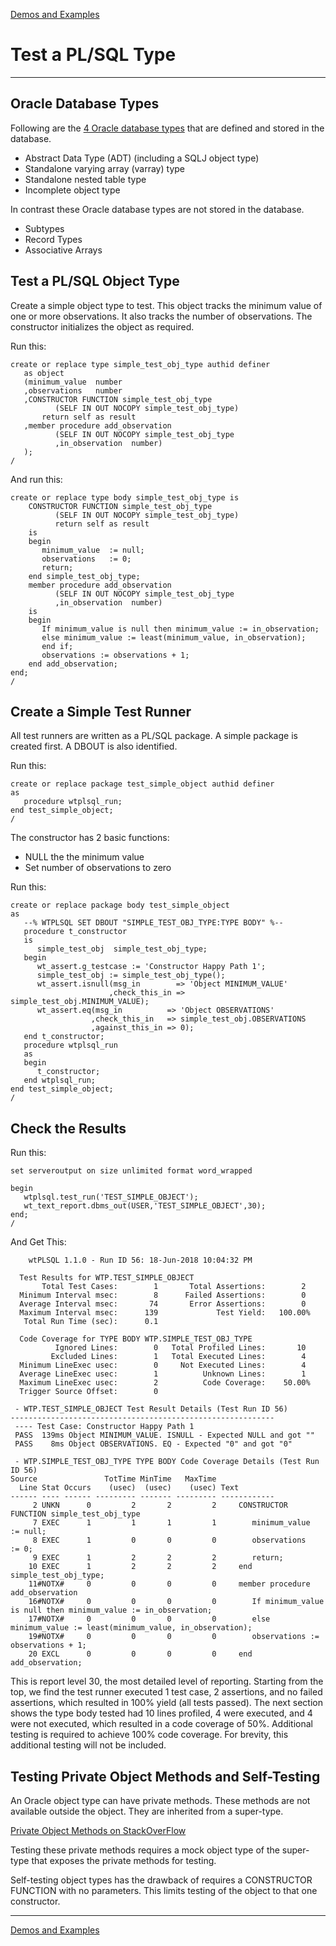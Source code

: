 [Demos and Examples](README.md)

# Test a PL/SQL Type

---

## Oracle Database Types

Following are the [4 Oracle database types](https://docs.oracle.com/cd/E11882_01/appdev.112/e25519/create_type.htm) that are defined and stored in the database.
* Abstract Data Type (ADT) (including a SQLJ object type)
* Standalone varying array (varray) type
* Standalone nested table type
* Incomplete object type

In contrast these Oracle database types are not stored in the database.
* Subtypes
* Record Types
* Associative Arrays

## Test a PL/SQL Object Type

Create a simple object type to test.  This object tracks the minimum value of one or more observations.  It also tracks the number of observations.  The constructor initializes the object as required.

Run this:

```
create or replace type simple_test_obj_type authid definer
   as object
   (minimum_value  number
   ,observations   number
   ,CONSTRUCTOR FUNCTION simple_test_obj_type
          (SELF IN OUT NOCOPY simple_test_obj_type)
       return self as result
   ,member procedure add_observation
          (SELF IN OUT NOCOPY simple_test_obj_type
          ,in_observation  number)
   );
/
```

And run this:

```
create or replace type body simple_test_obj_type is
    CONSTRUCTOR FUNCTION simple_test_obj_type
          (SELF IN OUT NOCOPY simple_test_obj_type)
          return self as result
    is
    begin
       minimum_value  := null;
       observations   := 0;
       return;
    end simple_test_obj_type;
    member procedure add_observation
          (SELF IN OUT NOCOPY simple_test_obj_type
          ,in_observation  number)
    is
    begin
       If minimum_value is null then minimum_value := in_observation;
       else minimum_value := least(minimum_value, in_observation);
       end if;
       observations := observations + 1;
    end add_observation;
end;
/
```

## Create a Simple Test Runner

All test runners are written as a PL/SQL package. A simple package is created first.  A DBOUT is also identified.

Run this:

```
create or replace package test_simple_object authid definer
as
   procedure wtplsql_run;
end test_simple_object;
/
```

The constructor has 2 basic functions:
* NULL the the minimum value
* Set number of observations to zero

Run this:

```
create or replace package body test_simple_object
as
   --% WTPLSQL SET DBOUT "SIMPLE_TEST_OBJ_TYPE:TYPE BODY" %--
   procedure t_constructor
   is
      simple_test_obj  simple_test_obj_type;
   begin
      wt_assert.g_testcase := 'Constructor Happy Path 1';
      simple_test_obj := simple_test_obj_type();
      wt_assert.isnull(msg_in        => 'Object MINIMUM_VALUE'
                      ,check_this_in => simple_test_obj.MINIMUM_VALUE);
      wt_assert.eq(msg_in          => 'Object OBSERVATIONS'
                  ,check_this_in   => simple_test_obj.OBSERVATIONS
                  ,against_this_in => 0);
   end t_constructor;
   procedure wtplsql_run
   as
   begin
      t_constructor;
   end wtplsql_run;
end test_simple_object;
/
```

## Check the Results

Run this:

```
set serveroutput on size unlimited format word_wrapped

begin
   wtplsql.test_run('TEST_SIMPLE_OBJECT');
   wt_text_report.dbms_out(USER,'TEST_SIMPLE_OBJECT',30);
end;
/
```

And Get This:

```
    wtPLSQL 1.1.0 - Run ID 56: 18-Jun-2018 10:04:32 PM

  Test Results for WTP.TEST_SIMPLE_OBJECT
       Total Test Cases:        1       Total Assertions:        2
  Minimum Interval msec:        8      Failed Assertions:        0
  Average Interval msec:       74       Error Assertions:        0
  Maximum Interval msec:      139             Test Yield:   100.00%
   Total Run Time (sec):      0.1

  Code Coverage for TYPE BODY WTP.SIMPLE_TEST_OBJ_TYPE
          Ignored Lines:        0   Total Profiled Lines:       10
         Excluded Lines:        1   Total Executed Lines:        4
  Minimum LineExec usec:        0     Not Executed Lines:        4
  Average LineExec usec:        1          Unknown Lines:        1
  Maximum LineExec usec:        2          Code Coverage:    50.00%
  Trigger Source Offset:        0

 - WTP.TEST_SIMPLE_OBJECT Test Result Details (Test Run ID 56)
-----------------------------------------------------------
 ---- Test Case: Constructor Happy Path 1
 PASS  139ms Object MINIMUM_VALUE. ISNULL - Expected NULL and got ""
 PASS    8ms Object OBSERVATIONS. EQ - Expected "0" and got "0"

 - WTP.SIMPLE_TEST_OBJ_TYPE TYPE BODY Code Coverage Details (Test Run ID 56)
Source               TotTime MinTime   MaxTime     
  Line Stat Occurs    (usec)  (usec)    (usec) Text
------ ---- ------ --------- ------- --------- ------------
     2 UNKN      0         2       2         2     CONSTRUCTOR FUNCTION simple_test_obj_type
     7 EXEC      1         1       1         1        minimum_value  := null;
     8 EXEC      1         0       0         0        observations   := 0;
     9 EXEC      1         2       2         2        return;
    10 EXEC      1         2       2         2     end simple_test_obj_type;
    11#NOTX#     0         0       0         0     member procedure add_observation
    16#NOTX#     0         0       0         0        If minimum_value is null then minimum_value := in_observation;
    17#NOTX#     0         0       0         0        else minimum_value := least(minimum_value, in_observation);
    19#NOTX#     0         0       0         0        observations := observations + 1;
    20 EXCL      0         0       0         0     end add_observation;
```

This is report level 30, the most detailed level of reporting.  Starting from the top, we find the test runner executed 1 test case, 2 assertions, and no failed assertions, which resulted in 100% yield (all tests passed).  The next section shows the type body tested had 10 lines profiled, 4 were executed, and 4 were not executed, which resulted in a code coverage of 50%.  Additional testing is required to achieve 100% code coverage.  For brevity, this additional testing will not be included.


## Testing Private Object Methods and Self-Testing

An Oracle object type can have private methods.  These methods are not available outside the object.  They are inherited from a super-type.

[Private Object Methods on StackOverFlow](https://stackoverflow.com/questions/1580205/pl-sql-private-object-method)

Testing these private methods requires a mock object type of the super-type that exposes the private methods for testing.

Self-testing object types has the drawback of requires a CONSTRUCTOR FUNCTION with no parameters.  This limits testing of the object to that one constructor.

---
[Demos and Examples](README.md)
